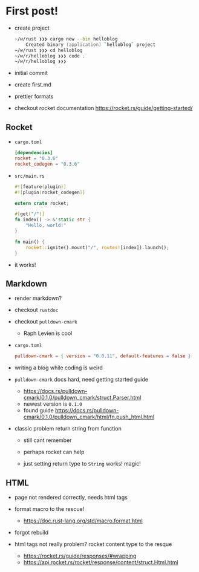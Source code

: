 # First post!

* create project

  ```zsh
  ~/w/rust ❯❯❯ cargo new --bin helloblog
      Created binary (application) `helloblog` project
  ~/w/rust ❯❯❯ cd helloblog
  ~/w/r/helloblog ❯❯❯ code .
  ~/w/r/helloblog ❯❯❯
  ```

* initial commit
* create first.md
* prettier formats
* checkout rocket documentation https://rocket.rs/guide/getting-started/

## Rocket

* `cargo.toml`

  ```toml
  [dependencies]
  rocket = "0.3.6"
  rocket_codegen = "0.3.6"
  ```

* `src/main.rs`

  ```rust
  #![feature(plugin)]
  #![plugin(rocket_codegen)]

  extern crate rocket;

  #[get("/")]
  fn index() -> &'static str {
      "Hello, world!"
  }

  fn main() {
      rocket::ignite().mount("/", routes![index]).launch();
  }
  ```

* it works!

## Markdown

* render markdown?

* checkout `rustdoc`

* checkout `pulldown-cmark`

  * Raph Levien is cool

* `cargo.toml`

  ```toml
  pulldown-cmark = { version = "0.0.11", default-features = false }
  ```

* writing a blog while coding is weird

* `pulldown-cmark` docs hard, need getting started guide

  * https://docs.rs/pulldown-cmark/0.1.0/pulldown_cmark/struct.Parser.html

  - newest version is `0.1.0`
  - found guide https://docs.rs/pulldown-cmark/0.1.0/pulldown_cmark/html/fn.push_html.html

* classic problem return string from function

  * still cant remember

  - perhaps rocket can help

  - just setting return type to `String` works! magic!

## HTML

* page not rendered correctly, needs html tags

- format macro to the rescue!

  * https://doc.rust-lang.org/std/macro.format.html

- forgot rebuild

- html tags not really problem? rocket content type to the resque
  * https://rocket.rs/guide/responses/#wrapping
  * https://api.rocket.rs/rocket/response/content/struct.Html.html
